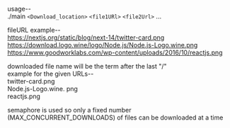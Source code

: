 usage-- \
./main `<Download_location>` `<file1URl>` `<file2Url>` ...


fileURL example-- \
https://nextjs.org/static/blog/next-14/twitter-card.png \
https://download.logo.wine/logo/Node.js/Node.js-Logo.wine.png \
https://www.goodworklabs.com/wp-content/uploads/2016/10/reactjs.png

downloaded file name will be the term after the last "/" \
example for the given URLs-- \
twitter-card.png \
Node.js-Logo.wine. png \
reactjs.png

semaphore is used so only a fixed number (MAX_CONCURRENT_DOWNLOADS) of files can be downloaded at a time  